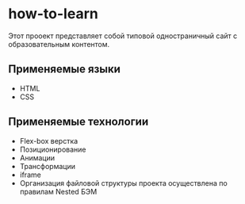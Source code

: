 # how-to-learn
Этот прооект представляет собой типовой одностраничный сайт с образовательным контентом.
## Применяемые языки
* HTML
* CSS
## Применяемые технологии 
* Flex-box верстка
* Позиционирование
* Анимации
* Трансформации
* iframe
* Организация файловой структуры проекта осуществлена по правилам Nested БЭМ

